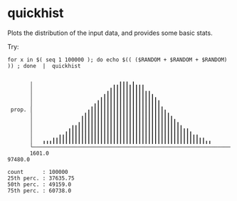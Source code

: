 quickhist
=========

Plots the distribution of the input data, and provides some basic stats.

Try:

    for x in $( seq 1 100000 ); do echo $(( ($RANDOM + $RANDOM + $RANDOM) )) ; done  |  quickhist

```

       │                         ╻╻┃┃┃╻┃╻╻╻                         
       │                       ╻┃┃┃┃┃┃┃┃┃┃┃╻╻                       
       │                     ╻┃┃┃┃┃┃┃┃┃┃┃┃┃┃┃┃╻                     
       │                   ╻┃┃┃┃┃┃┃┃┃┃┃┃┃┃┃┃┃┃┃┃                    
 prop. │                 ╻┃┃┃┃┃┃┃┃┃┃┃┃┃┃┃┃┃┃┃┃┃┃┃╻                  
       │               ╻┃┃┃┃┃┃┃┃┃┃┃┃┃┃┃┃┃┃┃┃┃┃┃┃┃┃┃╻                
       │              ╻┃┃┃┃┃┃┃┃┃┃┃┃┃┃┃┃┃┃┃┃┃┃┃┃┃┃┃┃┃┃╻              
       │           ╻┃┃┃┃┃┃┃┃┃┃┃┃┃┃┃┃┃┃┃┃┃┃┃┃┃┃┃┃┃┃┃┃┃┃┃╻╻           
       │        ╻╻┃┃┃┃┃┃┃┃┃┃┃┃┃┃┃┃┃┃┃┃┃┃┃┃┃┃┃┃┃┃┃┃┃┃┃┃┃┃┃┃╻╻        
       │   ╻╻╻┃┃┃┃┃┃┃┃┃┃┃┃┃┃┃┃┃┃┃┃┃┃┃┃┃┃┃┃┃┃┃┃┃┃┃┃┃┃┃┃┃┃┃┃┃┃┃┃╻╻    
       └──────────────────────────────────────────────────────────────
       1601.0                                                         97480.0

count      : 100000
25th perc. : 37635.75
50th perc. : 49159.0
75th perc. : 60738.0
```
